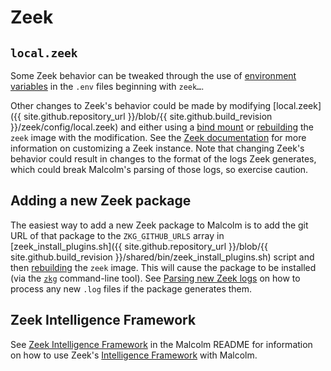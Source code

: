 # <a name="Zeek"></a>Zeek

## <a name="LocalZeek"></a>`local.zeek`

Some Zeek behavior can be tweaked through the use of [environment variables](malcolm-config.md#MalcolmConfigEnvVars) in the `.env` files beginning with `zeek…`.

Other changes to Zeek's behavior could be made by modifying [local.zeek]({{ site.github.repository_url }}/blob/{{ site.github.build_revision }}/zeek/config/local.zeek) and either using a [bind mount](contributing-local-modifications.md#Bind) or [rebuilding](development.md#Build) the `zeek` image with the modification. See the [Zeek documentation](https://docs.zeek.org/en/master/quickstart.html#local-site-customization) for more information on customizing a Zeek instance. Note that changing Zeek's behavior could result in changes to the format of the logs Zeek generates, which could break Malcolm's parsing of those logs, so exercise caution.

## <a name="ZeekPackage"></a>Adding a new Zeek package

The easiest way to add a new Zeek package to Malcolm is to add the git URL of that package to the `ZKG_GITHUB_URLS` array in [zeek_install_plugins.sh]({{ site.github.repository_url }}/blob/{{ site.github.build_revision }}/shared/bin/zeek_install_plugins.sh) script and then [rebuilding](development.md#Build) the `zeek` image. This will cause the package to be installed (via the [`zkg`](https://docs.zeek.org/projects/package-manager/en/stable/zkg.html) command-line tool). See [Parsing new Zeek logs](contributing-logstash.md#LogstashZeek) on how to process any new `.log` files if the package generates them.

## <a name="ContributingZeekIntel"></a>Zeek Intelligence Framework

See [Zeek Intelligence Framework](zeek-intel.md#ZeekIntel) in the Malcolm README for information on how to use Zeek's [Intelligence Framework](https://docs.zeek.org/en/master/frameworks/intel.html) with Malcolm.